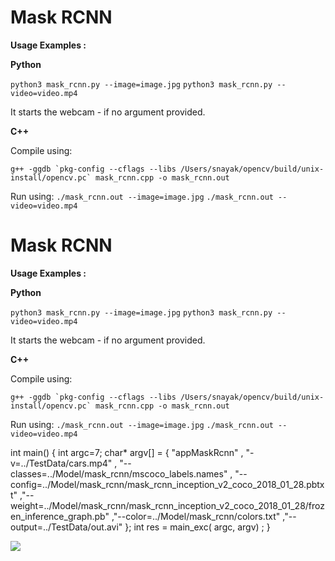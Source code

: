 # Mask RCNN

**Usage Examples :**

**Python**

`python3 mask_rcnn.py --image=image.jpg`
`python3 mask_rcnn.py --video=video.mp4`

It starts the webcam - if no argument provided.

**C++**

Compile using:

```g++ -ggdb `pkg-config --cflags --libs /Users/snayak/opencv/build/unix-install/opencv.pc` mask_rcnn.cpp -o mask_rcnn.out```

Run using:
`./mask_rcnn.out --image=image.jpg`
`./mask_rcnn.out --video=video.mp4`







# Mask RCNN

**Usage Examples :**

**Python**

`python3 mask_rcnn.py --image=image.jpg`
`python3 mask_rcnn.py --video=video.mp4`

It starts the webcam - if no argument provided.

**C++**

Compile using:

```g++ -ggdb `pkg-config --cflags --libs /Users/snayak/opencv/build/unix-install/opencv.pc` mask_rcnn.cpp -o mask_rcnn.out```

Run using:
`./mask_rcnn.out --image=image.jpg`
`./mask_rcnn.out --video=video.mp4`




int main()
{
    int argc=7;
    char*  argv[]  = { "appMaskRcnn"
                       ,  "-v=../TestData/cars.mp4"
                       , "--classes=../Model/mask_rcnn/mscoco_labels.names"
                       ,  "--config=../Model/mask_rcnn/mask_rcnn_inception_v2_coco_2018_01_28.pbtxt"
                       ,"--weight=../Model/mask_rcnn/mask_rcnn_inception_v2_coco_2018_01_28/frozen_inference_graph.pb"
                       ,"--color=../Model/mask_rcnn/colors.txt"
                       ,"--output=../TestData/out.avi"       };
    int res = main_exc(  argc,   argv) ;
}


<img src="E:\Study_MaskRCNN\shotcut\2021-06-06 23-43-00 的屏幕截图.png"     />












